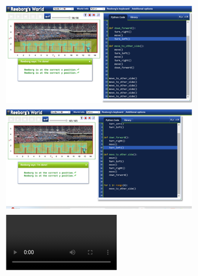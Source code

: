 ![correct hurdles](image.png)

![forLoop hurdles](image-1.png)

<video controls src="Recording 2024-12-24 184832.mp4" title="for Loop hurdles clip"></video>
